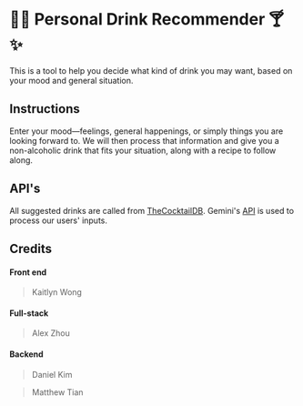 # 🌴🍹 Personal Drink Recommender 🍸✨

This is a tool to help you decide what kind of drink you may want, based on your mood and general situation. 

## Instructions

Enter your mood—feelings, general happenings, or simply things you are looking forward to. We will then process that information
and give you a non-alcoholic drink that fits your situation, along with a recipe to follow along.

## API's

All suggested drinks are called from [TheCocktailDB](https://www.thecocktaildb.com/). Gemini's [API]([url](https://ai.google.dev/gemini-api/docs)) is used to process our users' inputs.

## Credits

#### Front end

>Kaitlyn Wong

#### Full-stack

>Alex Zhou

#### Backend

>Daniel Kim

>Matthew Tian
